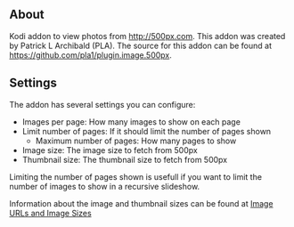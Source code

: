 ## About

Kodi addon to view photos from http://500px.com. This addon was created by Patrick L Archibald (PLA). The source for this addon can be found at https://github.com/pla1/plugin.image.500px.

## Settings

The addon has several settings you can configure:

- Images per page: How many images to show on each page
- Limit number of pages: If it should limit the number of pages shown
  - Maximum number of pages: How many pages to show
- Image size: The image size to fetch from 500px
- Thumbnail size: The thumbnail size to fetch from 500px

Limiting the number of pages shown is usefull if you want to limit the
number of images to show in a recursive slideshow. 

Information about the image and thumbnail sizes can be found at
[Image URLs and Image Sizes](https://github.com/500px/api-documentation/blob/master/basics/formats_and_terms.md#image-urls-and-image-sizes)
